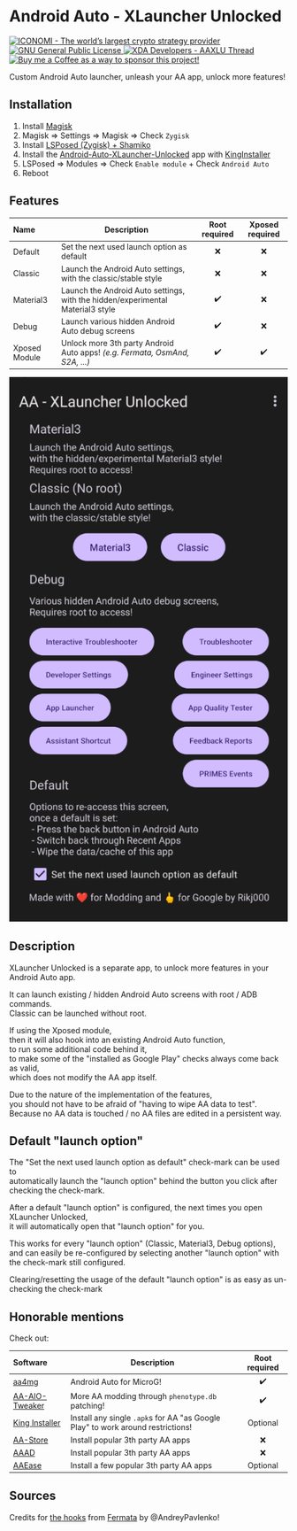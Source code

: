# Android Auto - XLauncher Unlocked

<p align="left">
    <a href="https://www.iconomi.com/register?ref=zQQPK">
        <img src="https://img.shields.io/badge/ICONOMI-Join-blue?logo=bitcoin&logoColor=white" alt="ICONOMI - The world’s largest crypto strategy provider">
    </a> <a href="https://github.com/Rikj000/Android-Auto-Xposed-Unlocked/blob/development/LICENSE">
        <img src="https://img.shields.io/github/license/Rikj000/Android-Auto-Xposed-Unlocked?label=License&logo=gnu" alt="GNU General Public License">
    <a href="https://forum.xda-developers.com/t/release-v2-0-1-android-auto-xlauncher-unlocked-aaxlu.4572697/">
        <img src="https://img.shields.io/badge/XDA_Thread-AAXLU-orange" alt="XDA Developers - AAXLU Thread">
    </a> <a href="https://www.buymeacoffee.com/Rikj000">
        <img src="https://img.shields.io/badge/-Buy%20me%20a%20Coffee!-FFDD00?logo=buy-me-a-coffee&logoColor=black" alt="Buy me a Coffee as a way to sponsor this project!">
    </a>
</p>

Custom Android Auto launcher, unleash your AA app, unlock more features!

## Installation

1. Install [Magisk](https://topjohnwu.github.io/Magisk/install.html)
2. Magisk => Settings => Magisk => Check `Zygisk`
3. Install [LSPosed (Zygisk) + Shamiko](https://lsposed.org/)
4. Install the [Android-Auto-XLauncher-Unlocked](https://github.com/Rikj000/Android-Auto-XLauncher-Unlocked/releases) app with [KingInstaller](https://github.com/fcaronte/KingInstaller)
5. LSPosed => Modules => Check `Enable module` + Check `Android Auto`
6. Reboot


## Features

| Name | Description | Root required | Xposed required |
| :--- | ----------- | :-----------: | :-------------: |
| Default | Set the next used launch option as default | ❌ | ❌ |
| Classic | Launch the Android Auto settings, with the classic/stable style | ❌ | ❌ |
| Material3 | Launch the Android Auto settings, with the hidden/experimental Material3 style | ✔️ | ❌ |
| Debug | Launch various hidden Android Auto debug screens | ✔️ | ❌ |
| Xposed Module | Unlock more 3th party Android Auto apps! *(e.g. Fermata, OsmAnd, S2A, ...)* | ✔️ | ✔️ |

![Android Auto - XLauncher Unlocked](images/Android-Auto-XLauncher-Unlocked.png)


## Description

XLauncher Unlocked is a separate app, to unlock more features in your Android Auto app.

It can launch existing / hidden Android Auto screens with root / ADB commands.   
Classic can be launched without root.

If using the Xposed module,   
then it will also hook into an existing Android Auto function,   
to run some additional code behind it,   
to make some of the "installed as Google Play" checks always come back as valid,   
which does not modify the AA app itself.

Due to the nature of the implementation of the features,   
you should not have to be afraid of "having to wipe AA data to test".   
Because no AA data is touched / no AA files are edited in a persistent way.


## Default "launch option"

The "Set the next used launch option as default" check-mark can be used to   
automatically launch the "launch option" behind the button you click after checking the check-mark.

After a default "launch option" is configured, the next times you open XLauncher Unlocked,   
it will automatically open that "launch option" for you.

This works for every "launch option" (Classic, Material3, Debug options),   
and can easily be re-configured by selecting another "launch option" with the check-mark still configured.

Clearing/resetting the usage of the default "launch option" is as easy as un-checking the check-mark


## Honorable mentions

Check out:

| Software | Description | Root required |
| :------- | ----------- | :-----------: |
| [aa4mg](https://github.com/sn-00-x/aa4mg) | Android Auto for MicroG! | ✔️ |
| [AA-AIO-Tweaker](https://github.com/shmykelsa/AA-Tweaker) | More AA modding through `phenotype.db` patching! | ✔️ |
| [King Installer](https://github.com/fcaronte/KingInstaller) | Install any single `.apk`s for AA "as Google Play" to work around restrictions! | Optional |
| [AA-Store](https://github.com/croccio/Android-Auto-Store) | Install popular 3th party AA apps | ❌ |
| [AAAD](https://github.com/shmykelsa/AAAD) | Install popular 3th party AA apps | ❌ |
| [AAEase](https://inceptive.ru/projects/aaease) | Install a few popular 3th party AA apps | Optional |


## Sources
Credits for [the hooks](https://github.com/AndreyPavlenko/Fermata/commit/f05862f12fa4fe2286c486b6f2adbe09c3e993ce#diff-01877b9e81e32d728d1e9e85e26c85cdfba52fd59010025785236ba117c3633c) from [Fermata](https://github.com/AndreyPavlenko/Fermata) by @AndreyPavlenko!
